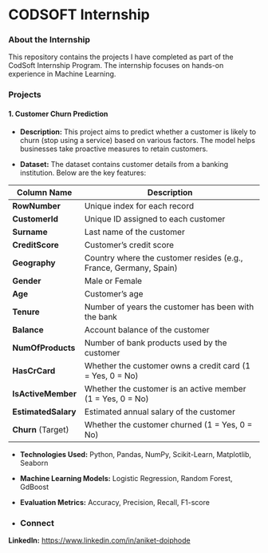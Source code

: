 # CODSOFT Internship

### About the Internship
This repository contains the projects I have completed as part of the CodSoft Internship Program. The internship focuses on hands-on experience in Machine Learning.

### Projects
#### 1. Customer Churn Prediction
- **Description:** This project aims to predict whether a customer is likely to churn (stop using a service) based on various factors. The model helps businesses take proactive measures to retain customers.

- **Dataset:** The dataset contains customer details from a banking institution. Below are the key features:  

| Column Name          | Description |
|----------------------|-------------|
| **RowNumber**        | Unique index for each record |
| **CustomerId**       | Unique ID assigned to each customer |
| **Surname**          | Last name of the customer |
| **CreditScore**      | Customer’s credit score |
| **Geography**        | Country where the customer resides (e.g., France, Germany, Spain) |
| **Gender**           | Male or Female |
| **Age**              | Customer’s age |
| **Tenure**           | Number of years the customer has been with the bank |
| **Balance**          | Account balance of the customer |
| **NumOfProducts**    | Number of bank products used by the customer |
| **HasCrCard**        | Whether the customer owns a credit card (1 = Yes, 0 = No) |
| **IsActiveMember**   | Whether the customer is an active member (1 = Yes, 0 = No) |
| **EstimatedSalary**  | Estimated annual salary of the customer |
| **Churn** (Target)   | Whether the customer churned (1 = Yes, 0 = No) |

- **Technologies Used:** Python, Pandas, NumPy, Scikit-Learn, Matplotlib, Seaborn

- **Machine Learning Models:** Logistic Regression, Random Forest, GdBoost

- **Evaluation Metrics:** Accuracy, Precision, Recall, F1-score


- ### Connect

**LinkedIn:** https://www.linkedin.com/in/aniket-doiphode
